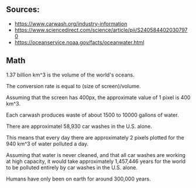 ## Sources:

- https://www.carwash.org/industry-information
- https://www.sciencedirect.com/science/article/pii/S2405844020307970
- https://oceanservice.noaa.gov/facts/oceanwater.html

## Math

1.37 billion km^3 is the volume of the world's oceans.

The conversion rate is equal to (size of screen)/volume.

Assuming that the screen has 400px, the approximate value of 1 pixel is 400 km^3.

Each carwash produces waste of about 1500 to 10000 gallons of water.

There are approximatel 58,930 car washes in the U.S. alone.

This means that every day there are approximately 2 pixels plotted for the 940 km^3 of water polluted a day.

Assuming that water is never cleaned, and that all car washes are working at high capacity, it would take approximately 1,457,446 years for the world to be polluted entirely by car washes in the U.S. alone.

Humans have only been on earth for around 300,000 years.
